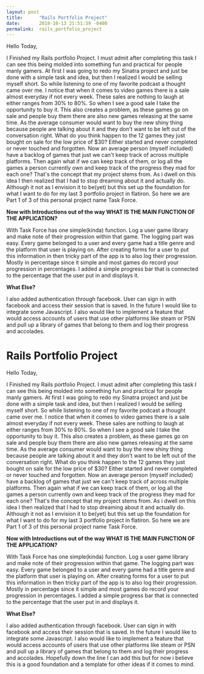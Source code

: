 ```yaml
---
layout: post
title:      "Rails Portfolio Project"
date:       2018-10-13 21:51:39 -0400
permalink:  rails_portfolio_project
---
```



Hello Today,


I Finished my Rails portfolio Project. I must admit after completing this task I can see this being molded into something fun and practical for people manly gamers. At first I was going to redo my Sinatra project and just be done with a simple task and idea, but then I realized I would be selling myself short. So while listening to one of my favorite podcast a thought came over me. I  notice that when it comes to video games there is a sale almost everyday if not every week. These sales are nothing to laugh at either ranges from 30% to 80%. So when I see a good sale I take the opportunity to buy it. This also creates a problem, as these games go on sale and people buy them there are also new games releasing at the same time. As the average consumer would want to buy the new shiny thing because people are talking about it and they don't want to be left out of the conversation right. What do you think happen to the 12 games they just bought on sale for the low price of $30? Either started and never completed or never touched and forgotten. Now an average person (myself included) have a backlog of games that just we can't keep track of across multiple platforms. Then again what if we can keep track of them, or log all the games a person currently own and keep track of the progress they mad for each one? That's the concept that my project stems from. As i dwell on this idea I then realized that I had to stop dreaming about it and actually do. Although it not as I envision it to be(yet) but this set up the foundation for what I want to do for my last 3 portfolio project in flatiron. So here we are Part 1 of 3 of this personal project name Task Force.


****Now with Introductions out of the way WHAT IS THE MAIN FUNCTION OF THE APPLICATION?****



With Task Force has one simple(kinda) function. Log a user game library and make note of their progression within that game. The logging part was easy. Every game belonged to a user and every game had a title genre and the platform that user is playing on. After creating forms for a user to put this information in then tricky part of the app is to also log their progression. Mostly in percentage since it simple and most games do record your progression in percentages. I added a simple progress bar that is connected to the percentage that the user put in and displays it.

**What Else?**

I also added  authentication through facebook. User can sign in with facebook and access their session that is saved.
In the future I would like to integrate some Javascript. I also would like to implement a feature that would access accounts of users that use other platforms like steam or PSN and pull up a library of games that belong to them and log their progress and accolades.
# Rails Portfolio Project

Hello Today,


I Finished my Rails portfolio Project. I must admit after completing this task I can see this being molded into something fun and practical for people manly gamers. At first I was going to redo my Sinatra project and just be done with a simple task and idea, but then I realized I would be selling myself short. So while listening to one of my favorite podcast a thought came over me. I  notice that when it comes to video games there is a sale almost everyday if not every week. These sales are nothing to laugh at either ranges from 30% to 80%. So when I see a good sale I take the opportunity to buy it. This also creates a problem, as these games go on sale and people buy them there are also new games releasing at the same time. As the average consumer would want to buy the new shiny thing because people are talking about it and they don't want to be left out of the conversation right. What do you think happen to the 12 games they just bought on sale for the low price of $30? Either started and never completed or never touched and forgotten. Now an average person (myself included) have a backlog of games that just we can't keep track of across multiple platforms. Then again what if we can keep track of them, or log all the games a person currently own and keep track of the progress they mad for each one? That's the concept that my project stems from. As i dwell on this idea I then realized that I had to stop dreaming about it and actually do. Although it not as I envision it to be(yet) but this set up the foundation for what I want to do for my last 3 portfolio project in flatiron. So here we are Part 1 of 3 of this personal project name Task Force.


****Now with Introductions out of the way WHAT IS THE MAIN FUNCTION OF THE APPLICATION?****



With Task Force has one simple(kinda) function. Log a user game library and make note of their progression within that game. The logging part was easy. Every game belonged to a user and every game had a title genre and the platform that user is playing on. After creating forms for a user to put this information in then tricky part of the app is to also log their progression. Mostly in percentage since it simple and most games do record your progression in percentages. I added a simple progress bar that is connected to the percentage that the user put in and displays it.

**What Else?**

I also added  authentication through facebook. User can sign in with facebook and access their session that is saved.
In the future I would like to integrate some Javascript. I also would like to implement a feature that would access accounts of users that use other platforms like steam or PSN and pull up a library of games that belong to them and log their progress and accolades. Hopefully down the line I can add this but for now i believe this is a good foundation and a template for other ideas if it comes to mind.

